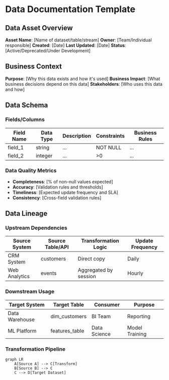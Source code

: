 # Data Documentation Template


## Data Asset Overview
**Asset Name**: [Name of dataset/table/stream]
**Owner**: [Team/Individual responsible]
**Created**: [Date]
**Last Updated**: [Date]
**Status**: [Active/Deprecated/Under Development]

## Business Context
**Purpose**: [Why this data exists and how it's used]
**Business Impact**: [What business decisions depend on this data]
**Stakeholders**: [Who uses this data and how]

## Data Schema
### Fields/Columns
| Field Name | Data Type | Description | Constraints | Business Rules |
|------------|-----------|-------------|-------------|----------------|
| field_1 | string | ... | NOT NULL | ... |
| field_2 | integer | ... | >0 | ... |

### Data Quality Metrics
- **Completeness**: [% of non-null values expected]
- **Accuracy**: [Validation rules and thresholds]
- **Timeliness**: [Expected update frequency and SLA]
- **Consistency**: [Cross-field validation rules]

## Data Lineage
### Upstream Dependencies
| Source System | Source Table/API | Transformation Logic | Update Frequency |
|---------------|------------------|---------------------|------------------|
| CRM System | customers | Direct copy | Daily |
| Web Analytics | events | Aggregated by session | Hourly |

### Downstream Usage
| Target System | Target Table | Consumer | Purpose |
|---------------|--------------|----------|---------|
| Data Warehouse | dim_customers | BI Team | Reporting |
| ML Platform | features_table | Data Science | Model Training |

### Transformation Pipeline
```mermaid
graph LR
    A[Source A] --> C[Transform]
    B[Source B] --> C
    C --> D[Target Dataset]
```